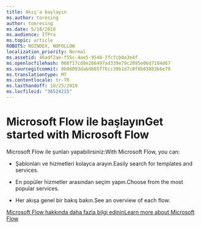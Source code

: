 ```yaml
---
title: Akış'a başlayın
ms.author: toresing
author: tomresing
ms.date: 5/18/2018
ms.audience: ITPro
ms.topic: article
ROBOTS: NOINDEX, NOFOLLOW
localization_priority: Normal
ms.assetid: 46adf2ae-f55c-4ae5-9540-7fcfcb0a3e4f
ms.openlocfilehash: 008f17cd8e266497ad339e79c2095e06d7184d67
ms.sourcegitcommit: 0b06093dabd685f76cc39b1d7c0f8b03883b6e79
ms.translationtype: MT
ms.contentlocale: tr-TR
ms.lasthandoff: 10/25/2019
ms.locfileid: "36524215"
---
```

# <a name="get-started-with-microsoft-flow"></a><span data-ttu-id="44a90-102">Microsoft Flow ile başlayın</span><span class="sxs-lookup"><span data-stu-id="44a90-102">Get started with Microsoft Flow</span></span>

<span data-ttu-id="44a90-103">Microsoft Flow ile şunları yapabilirsiniz:</span><span class="sxs-lookup"><span data-stu-id="44a90-103">With Microsoft Flow, you can:</span></span>
  
- <span data-ttu-id="44a90-104">Şablonları ve hizmetleri kolayca arayın.</span><span class="sxs-lookup"><span data-stu-id="44a90-104">Easily search for templates and services.</span></span>
    
- <span data-ttu-id="44a90-105">En popüler hizmetler arasından seçim yapın.</span><span class="sxs-lookup"><span data-stu-id="44a90-105">Choose from the most popular services.</span></span>
    
- <span data-ttu-id="44a90-106">Her akışa genel bir bakış bakın.</span><span class="sxs-lookup"><span data-stu-id="44a90-106">See an overview of each flow.</span></span>
    
[<span data-ttu-id="44a90-107">Microsoft Flow hakkında daha fazla bilgi edinin</span><span class="sxs-lookup"><span data-stu-id="44a90-107">Learn more about Microsoft Flow</span></span>](https://go.microsoft.com/fwlink/?linkid=874446)
  

